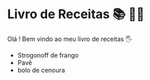 # Livro de Receitas :books: :man_cook:

Olá ! Bem vindo ao meu livro de receitas :raised_hand_with_fingers_splayed:

- Strogonoff de frango 
- Pavê
- bolo de cenoura 

> > > > > > > > > 
